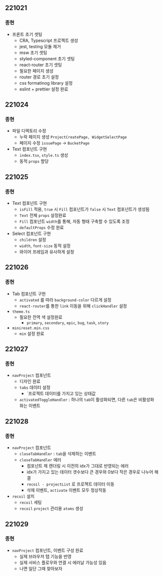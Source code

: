 ## 221021
### 종현
  + 프론트 초기 셋팅
    + CRA, Typescript 프로젝트 생성
    + jest, testing 모듈 제거
    + msw 초기 셋팅
    + styled-component 초기 셋팅
    + react-router 초기 셋팅
    + 필요한 페이지 생성
    + router 경로 초기 설정
    + css formatinog library 설정
    + eslint + prettier 설정 완료

## 221024
### 종현
  + 파일 디렉토리 수정
    + 누락 페이지 생성 `ProjectCreatePage, WidgetSelectPage`
    + 페이지 수정 `issuePage` -> `BucketPage`
  + Text 컴포넌트 구현
    + `index.tsx`, `style.ts` 생성
    + 동적 `props` 할당

## 221025
### 종현
  + Text 컴포넌트 구현
    + `isFill` 적용, `true` 시 `Fill` 컴포넌트가 `false` 시 `Text` 컴포넌트가 생성됨
    + `Text` 전체 `props` 설정완료
    + `Fill` 컴포넌트 `width`를 통해, 자동 형태 구축할 수 있도록 조정 
    + `defaultProps` 수정 완료
  + Select 컴포넌트 구현
    + `children` 설정
    + `width`, `font-size` 동적 설정
    + 와이어 프레임과 유사하게 설정


## 221026
### 종현
  + Tab 컴포넌트 구현
    + `activated` 를 따라 `background-color` 다르게 설정
    + `react-router`를 통한 `link` 이동을 위해 `clickHandler` 설정
  + `theme.ts`
    + 필요한 전역 색 설정완료
      + `primary`, `secondary`, `epic`, `bug`, `task`, `story`
  + `minireset.min.css`
    + `min` 설정 완료

## 221027
### 종현
  + `navProject` 컴포넌트
    + 디자인 완료
    + `tabs` 데이터 설정
      + `프로젝트 데이터를 가지고 있는 상태값
    + `activatedToggleHandler` : 하나의 `tab`이 활성화되면, 다른 `tab`은 비활성화 화는 이벤트

## 221028
### 종현
  + `navProject` 컴포넌트
    + `closeTabHandler` : `tab`을 삭제하는 이벤트
    + `closeTabHandler` 에러
      + 컴포넌트 제 랜더링 시 이전의 idx가 그대로 반영되는 에러
      + idx가 가지고 있는 데이터 갯수보다 큰 경우와 0보다 작은 경우로 나누어 해결
      + `recoil - projectList` 로 프로젝트 데이터 이동
      + 삭제 이벤트, `activate` 이벤트 모두 정상작동
  + `recoil` 설치
    + `recoil` 세팅
    + `recoil` `project` 관리용 `atoms` 생성

## 221029
### 종현 
  + `navProject` 컴포넌트, 이벤트 구성 완료
    + 실제 브라우저 탭 기능을 반영
    + 실제 서비스 플로우와 연결 시 에러날 가능성 있음
    + 나면 일단 그때 찾아보자